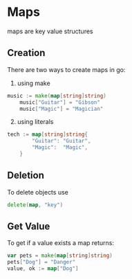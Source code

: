 # Maps

maps are key value structures

## Creation

There are two ways to create maps in go:

1. using make

```Go
music := make(map[string]string)
	music["Guitar"] = "Gibson"
	music["Magic"] = "Magician"
```

2. using literals

```Go
tech := map[string]string{
		"Guitar": "Guitar",
		"Magic":  "Magic",
	}
```

## Deletion

To delete objects use

```Go
delete(map, "key")
```

## Get Value

To get if a value exists a map returns:

```Go
var pets = make(map[string]string)
pets["Dog"] = "Danger"
value, ok := map["Dog"]
```